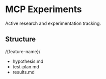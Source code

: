 # MCP Experiments

Active research and experimentation tracking.

## Structure
/{feature-name}/
  - hypothesis.md
  - test-plan.md
  - results.md
